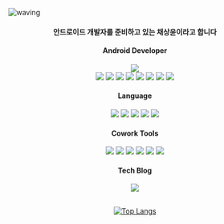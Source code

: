 ![waving](https://capsule-render.vercel.app/api?type=waving&height=100&fontAlign=80&fontAlignY=40&color=gradient)

<div align="center">
  
  #### 안드로이드 개발자를 준비하고 있는 채상윤이라고 합니다
  
  #### Android Developer
  <img src="https://img.shields.io/badge/android-3DDC84?style=flat-square&logo=android&logoColor=white"><br>
  <img src="https://img.shields.io/badge/material design-757575?style=flat-square&logo=material design&logoColor=white">
  <img src="https://img.shields.io/badge/retrofit2-48B983?style=flat-square">
  <img src="https://img.shields.io/badge/Room-48B983?style=flat-square">
  <img src="https://img.shields.io/badge/firebase-FFCA28?style=flat-square&logo=firebase&logoColor=white">
  <img src="https://img.shields.io/badge/MVVM Architecture-000000?style=flat-square">
  <img src="https://img.shields.io/badge/kotlin coroutines-7F52FF?style=flat-square&logo=kotlin&logoColor=white">
  <img src="https://img.shields.io/badge/kotlin flow-7F52FF?style=flat-square&logo=kotlin&logoColor=white">
  <img src="https://img.shields.io/badge/jetpack compose-4285F4?style=for-the-badge&logo=jetpack compose&logoColor=white">
  
  #### Language
  <img src="https://img.shields.io/badge/c-A8B9CC?style=flat-square&logo=c&logoColor=white">
  <img src="https://img.shields.io/badge/kotlin-7F52FF?style=flat-square&logo=kotlin&logoColor=white">
  <img src="https://img.shields.io/badge/java-F7DF1E?style=flat-square&logo=java&logoColor=white">
  <img src="https://img.shields.io/badge/html-E34F26?style=flat-square&logo=html5&logoColor=white">
  <img src="https://img.shields.io/badge/css-1572B6?style=flat-square&logo=css3&logoColor=white">
  
  #### Cowork Tools
  <img src="https://img.shields.io/badge/git-F05032?style=flat-square&logo=git&logoColor=white">
  <img src="https://img.shields.io/badge/github-181717?style=flat-square&logo=github&logoColor=white">
  <img src="https://img.shields.io/badge/jira-0052CC?style=flat-square&logo=jira&logoColor=white">
  <img src="https://img.shields.io/badge/slack-4A154B?style=flat-square&logo=slack&logoColor=white">
  <img src="https://img.shields.io/badge/figma-F24E1E?style=flat-square&logo=figma&logoColor=white">
  <img src="https://img.shields.io/badge/postman-FF6C37?style=flat-square&logo=postman&logoColor=white">
  
  #### Tech Blog
  [<img src="https://img.shields.io/badge/Sangyoooooon-000000?style=flat-square&logo=tistory&logoColor=white">](https://sangyoon98.tistory.com/)
  
  ##
  [![Top Langs](https://github-readme-stats.vercel.app/api/top-langs/?username=Sangyoon98&layout=compact)](https://github.com/anuraghazra/github-readme-stats)
  
</div>
